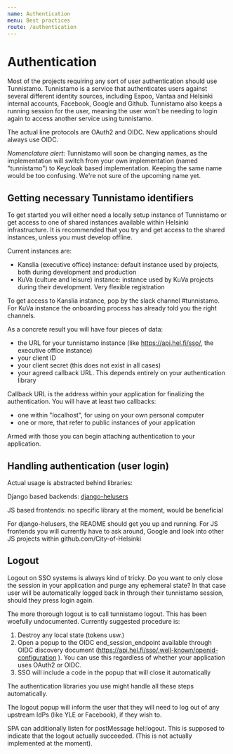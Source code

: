 ```yaml
---
name: Authentication
menu: Best practices
route: /authentication
---
```


# Authentication

Most of the projects requiring any sort of user authentication should use Tunnistamo.
Tunnistamo is a service that authenticates users against several different identity sources,
including Espoo, Vantaa and Helsinki internal accounts, Facebook, Google and Github.
Tunnistamo also keeps a running session for the user, meaning the user won't be needing
to login again to access another service using tunnistamo.

The actual line protocols are OAuth2 and OIDC. New applications should always use OIDC.

*Nomenclature alert*: Tunnistamo will soon be changing names, as the implementation will switch from your own implementation (named "tunnistamo") to Keycloak based implementation. Keeping the same name would be too confusing. We're not sure of the upcoming name yet.

## Getting necessary Tunnistamo identifiers

To get started you will either need a locally setup instance of Tunnistamo or get access to one of shared instances available within Helsinki infrastructure. It is recommended that you try and get access to the shared instances, unless you must develop offline. 

Current instances are:
* Kanslia (executive office) instance: default instance used by projects, both during development and production
* KuVa (culture and leisure) instance: instance used by KuVa projects during their development. Very flexible registration

To get access to Kanslia instance, pop by the slack channel #tunnistamo.
For KuVa instance the onboarding process has already told you the right channels.

As a concrete result you will have four pieces of data:
* the URL for your tunnistamo instance (like https://api.hel.fi/sso/, the executive office instance)
* your client ID
* your client secret (this does not exist in all cases)
* your agreed callback URL. This depends entirely on your authentication library

Callback URL is the address within your application for finalizing the authentication. You will have at least two callbacks:
* one within "localhost", for using on your own personal computer
* one or more, that refer to public instances of your application

Armed with those you can begin attaching authentication to your application.

## Handling authentication (user login)

Actual usage is abstracted behind libraries:

Django based backends: [django-helusers](https://github.com/City-of-Helsinki/django-helusers)

JS based frontends: no specific library at the moment, would be beneficial

For django-helusers, the README should get you up and running. For JS frontends you will currently have to ask around, Google and look into other JS projects within github.com/City-of-Helsinki

## Logout

Logout on SSO systems is always kind of tricky. Do you want to only close the session in
your application and purge any ephemeral state? In that case user will be automatically
logged back in through their tunnistamo session, should they press login again.

The more thorough logout is to call tunnistamo logout. This has been woefully 
undocumented. Currently suggested procedure is:

1. Destroy any local state (tokens usw.)
1. Open a popup to the OIDC end_session_endpoint available through OIDC discovery document
   (https://api.hel.fi/sso/.well-known/openid-configuration ). You can use this regardless
   of whether your application uses OAuth2 or OIDC.
1. SSO will include a code in the popup that will close it automatically

The authentication libraries you use might handle all these steps automatically.

The logout popup will inform the user that they will need to log out of any upstream IdPs
(like YLE or Facebook), if they wish to.

SPA can additionally listen for postMessage hel:logout. This is supposed to indicate that
the logout actually succeeded. (This is not actually implemented at the moment).
